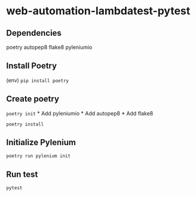 # web-automation-lambdatest-pytest

## Dependencies
poetry
autopep8 
flake8 
pyleniumio 

## Install Poetry
(env) ```pip install poetry```
## Create poetry
```poetry init```
    * Add pyleniumio
    * Add autopep8
    * Add flake8

```poetry install```

## Initialize Pylenium
```poetry run pylenium init```

## Run test
```pytest```
